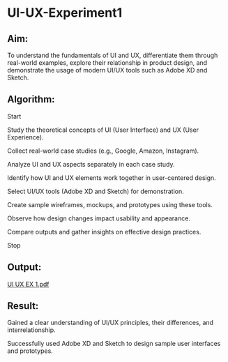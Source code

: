 # UI-UX-Experiment1

## Aim:
To understand the fundamentals of UI and UX, differentiate them through real-world examples, explore their relationship in product design, and demonstrate the usage of modern UI/UX tools such as Adobe XD and Sketch.
## Algorithm:

Start

Study the theoretical concepts of UI (User Interface) and UX (User Experience).

Collect real-world case studies (e.g., Google, Amazon, Instagram).

Analyze UI and UX aspects separately in each case study.

Identify how UI and UX elements work together in user-centered design.

Select UI/UX tools (Adobe XD and Sketch) for demonstration.

Create sample wireframes, mockups, and prototypes using these tools.

Observe how design changes impact usability and appearance.

Compare outputs and gather insights on effective design practices.

Stop

## Output:

[UI UX EX 1.pdf](https://github.com/user-attachments/files/20545274/UI.UX.EX.1.pdf)

## Result:

Gained a clear understanding of UI/UX principles, their differences, and interrelationship.

Successfully used Adobe XD and Sketch to design sample user interfaces and prototypes.


